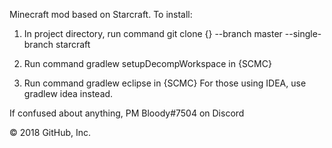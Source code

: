 Minecraft mod based on Starcraft. To install:

1. In project directory, run command git clone {} --branch master --single-branch starcraft

2. Run command gradlew setupDecompWorkspace in {SCMC}

3. Run command gradlew eclipse in {SCMC} For those using IDEA, use gradlew idea instead.

If confused about anything, PM Bloody#7504 on Discord

© 2018 GitHub, Inc.
